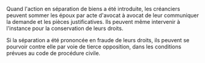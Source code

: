 Quand l'action en séparation de biens a été introduite, les créanciers peuvent sommer les époux par acte d'avocat à avocat de leur communiquer la demande et les pièces justificatives. Ils peuvent même intervenir à l'instance pour la conservation de leurs droits.

Si la séparation a été prononcée en fraude de leurs droits, ils peuvent se pourvoir contre elle par voie de tierce opposition, dans les conditions prévues au code de procédure civile.
